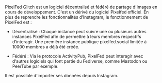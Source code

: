 PixelFed Glitch est un logiciel décentralisé et fédéré de partage d'images en cours de développement. C'est un dérivé du logiciel Pixelfed officiel.
En plus de reprendre les fonctionnalités d'Instagram, le fonctionnement de PixelFed est :

* Décentralisé : Chaque instance peut suivre une ou plusieurs autres instances PixelFed afin de permettre à leurs membres respectifs d'interagir. Une première instance publique pixelfed.social limitée à 10000 membres a déjà été créée.

* Fédéré : Via le protocole ActivityPub, PixelFed peut interagir avec d'autres logiciels qui font partie du Fediverse, comme Mastodon ou PeerTube par exemple.

Il est possible d'importer ses données depuis Instagram.
